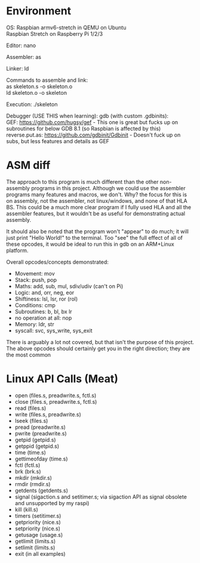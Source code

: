 Environment
=====
OS: Raspbian armv6-stretch in QEMU on Ubuntu<br>
Raspbian Stretch on Raspberry Pi 1/2/3

Editor: nano

Assembler: as

Linker: ld

Commands to assemble and link:<br> 
as skeleton.s -o skeleton.o<br>
ld skeleton.o -o skeleton

Execution: ./skeleton

Debugger (USE THIS when learning): gdb (with custom .gdbinits):<br>
GEF: https://github.com/hugsy/gef - This one is great but fucks up on subroutines for below GDB 8.1 (so Raspbian is affected by this)<br>
reverse.put.as: https://github.com/gdbinit/Gdbinit - Doesn't fuck up on subs, but less features and details as GEF<br>

ASM diff
=====
The approach to this program is much different than the other non-assembly programs in this project. Although we could use the assembler programs many features and macros, we don't. Why? the focus for this is on assembly, not the assembler, not linux/windows, and none of that HLA BS. This could be a much more clear program if I fully used HLA and all the assembler features, but it wouldn't be as useful for demonstrating actual assembly.

It should also be noted that the program won't "appear" to do much; it will just print "Hello World!" to the terminal. Too "see" the full effect of all of these opcodes, it would be ideal to run this in gdb on an ARM+Linux platform.

Overall opcodes/concepts demonstrated:
* Movement: mov
* Stack: push, pop
* Maths: add, sub, mul, sdiv/udiv (can't on Pi)
* Logic: and, orr, neg, eor
* Shiftiness: lsl, lsr, ror (rol)
* Conditions: cmp
* Subroutines: b, bl, bx lr
* no operation at all: nop
* Memory: ldr, str    
* syscall: svc, sys_write, sys_exit

There is arguably a lot not covered, but that isn't the purpose of this project. The above opcodes should certainly get you in the right direction; they are the most common

Linux API Calls (Meat)
=====
* open (files.s, preadwrite.s, fctl.s)
* close (files.s, preadwrite.s, fctl.s)
* read (files.s)
* write (files.s, preadwrite.s)
* lseek (files.s)
* pread (preadwrite.s)
* pwrite (preadwrite.s)
* getpid (getpid.s)
* getppid (getpid.s)
* time (time.s)
* gettimeofday (time.s)
* fctl (fctl.s)
* brk (brk.s)
* mkdir (mkdir.s)
* rmdir (rmdir.s)
* getdents (getdents.s)
* signal (sigaction.s and setitimer.s; via sigaction API as signal obsolete and unsupported by my raspi)
* kill (kill.s)
* timers (setitimer.s)
* getpriority (nice.s)
* setpriority (nice.s)
* getusage (usage.s)
* getlimit (limits.s)
* setlimit (limits.s)
* exit (in all examples)

